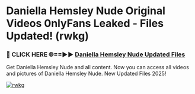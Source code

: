 # Daniella Hemsley Nude Original Videos 0nlyFans Leaked - Files Updated! (rwkg)

<h3>🔴 CLICK HERE 🌐==►► <a href="https://tinyurl.com/5h6xmrr3" rel="nofollow">Daniella Hemsley Nude Updated Files</a></h3>

Get Daniella Hemsley Nude and all content. Now you can access all videos and pictures of Daniella Hemsley Nude. New Updated Files 2025!

[![rwkg](https://i.imgur.com/KVD873Z.gif)](https://tinyurl.com/5h6xmrr3)
